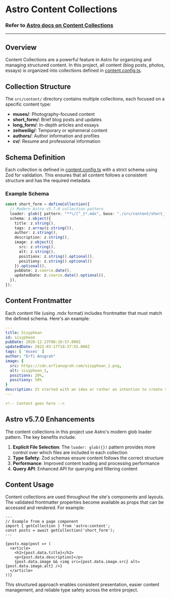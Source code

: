 # Astro Content Collections

### Refer to [Astro docs on Content Collections](https://docs.astro.build/en/guides/content-collections/)
---

## Overview

Content Collections are a powerful feature in Astro for organizing and managing structured content. In this project, all content (blog posts, photos, essays) is organized into collections defined in [content.config.ts](/src/content.config.ts).

## Collection Structure

The `src/content/` directory contains multiple collections, each focused on a specific content type:

- **muses/**: Photography-focused content
- **short_form/**: Brief blog posts and updates
- **long_form/**: In-depth articles and essays
- **zeitweilig/**: Temporary or ephemeral content
- **authors/**: Author information and profiles
- **cv/**: Resume and professional information

## Schema Definition

Each collection is defined in [content.config.ts](/src/content.config.ts) with a strict schema using Zod for validation. This ensures that all content follows a consistent structure and has the required metadata.

### Example Schema

```typescript
const short_form = defineCollection({
  // Modern Astro v5.7.0 collection pattern
  loader: glob({ pattern: "**\/[^_]*.mdx", base: "./src/content/short_form" }),
  schema: z.object({
    title: z.string(),
    tags: z.array(z.string()),
    author: z.string(),
    description: z.string(),
    image: z.object({
      src: z.string(),
      alt: z.string(),
      positionx: z.string().optional(),
      positiony: z.string().optional()
    }).optional(),
    pubDate: z.coerce.date(),
    updatedDate: z.coerce.date().optional(),
  }),
});
```

## Content Frontmatter

Each content file (using .mdx format) includes frontmatter that must match the defined schema. Here's an example:

```yaml
---
title: Sisyphean
id: sisyphean
pubDate: 2020-12-23T08:10:57.000Z
updatedDate: 2022-03-17T10:37:55.000Z
tags: [ 'muses' ]
author: "Erfi Anugrah"
image: { 
  src: https://cdn.erfianugrah.com/sisyphean_1.png, 
  alt: sisyphean_1, 
  positionx: 20%, 
  positiony: 50% 
}
description: It started with an idea or rather an intention to create something but certain things never come to light. Or rather in our attempt to keep it in the shadows, it would still be inadvertently found. I guess if and when this does go out, that would probably be an ironic statement to start off with.
---

<!-- Content goes here -->
```

## Astro v5.7.0 Enhancements

The content collections in this project use Astro's modern glob loader pattern. The key benefits include:

1. **Explicit File Selection**: The `loader: glob({})` pattern provides more control over which files are included in each collection
2. **Type Safety**: Zod schemas ensure content follows the correct structure
3. **Performance**: Improved content loading and processing performance
4. **Query API**: Enhanced API for querying and filtering content

## Content Usage

Content collections are used throughout the site's components and layouts. The validated frontmatter properties become available as props that can be accessed and rendered. For example:

```astro
---
// Example from a page component
import { getCollection } from 'astro:content';
const posts = await getCollection('short_form');
---

{posts.map(post => (
  <article>
    <h2>{post.data.title}</h2>
    <p>{post.data.description}</p>
    {post.data.image && <img src={post.data.image.src} alt={post.data.image.alt} />}
  </article>
))}
```

This structured approach enables consistent presentation, easier content management, and reliable type safety across the entire project.
